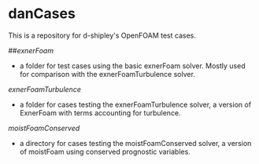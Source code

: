 # danCases
 
This is a repository for d-shipley's OpenFOAM test cases.

##*exnerFoam*
  * a folder for test cases using the basic exnerFoam solver. Mostly used for
    comparison with the exnerFoamTurbulence solver.
 
*exnerFoamTurbulence*
  * a folder for cases testing the exnerFoamTurbulence solver, a version of 
    ExnerFoam with terms accounting for turbulence.
    
*moistFoamConserved*
  * a directory for cases testing the moistFoamConserved solver, a version of 
    moistFoam using conserved prognostic variables.
